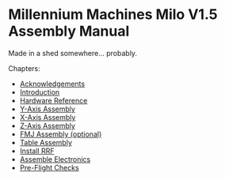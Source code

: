 # Millennium Machines Milo V1.5 Assembly Manual
Made in a shed somewhere... probably.

Chapters:

- [Acknowledgements](chapters/10_acknowledgements.md)
- [Introduction](chapters/20_introduction.md)
- [Hardware Reference](chapters/30_hardware_reference.md)
- [Y-Axis Assembly](chapters/40_y_axis_assembly.md)
- [X-Axis Assembly](chapters/50_x_axis_assembly.md)
- [Z-Axis Assembly](chapters/60_z_axis_assembly.md)
- [FMJ Assembly (optional)](chapters/70_fmj_assembly.md)
- [Table Assembly](chapters/80_table_assembly.md)
- [Install RRF](chapters/90_install_rrf.md)
- [Assemble Electronics](chapters/100_assemble_electronics.md)
- [Pre-Flight Checks](chapters/110_pre_flight_checks.md)
